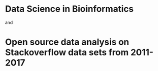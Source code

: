 # Data Science in Bioinformatics
and
# Open source data analysis on Stackoverflow data sets from 2011-2017